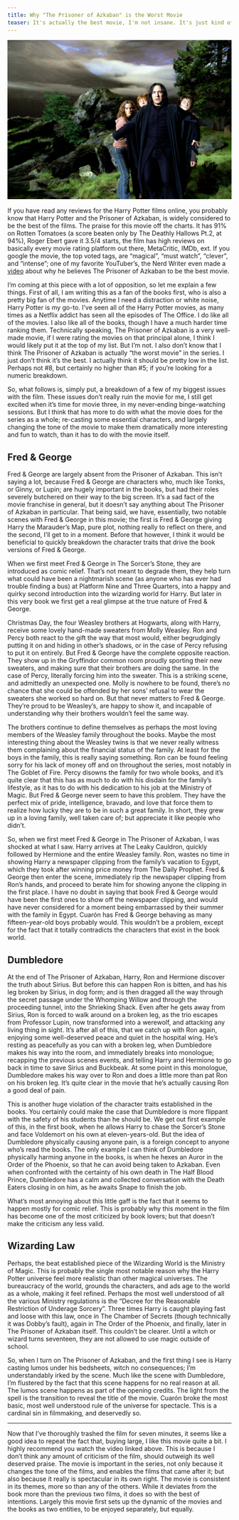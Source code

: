 ```yaml
---
title: Why "The Prisoner of Azkaban" is the Worst Movie
teaser: It's actually the best movie, I'm not insane. It's just kind of annoying that this is the best one.
---
```


<img src="img/2018-10-19.jpg" alt="Screenshot from Harry Potter and the Half Blood Prince" class="essay-top-img">

If you have read any reviews for the Harry Potter films online, you probably know that Harry Potter and the Prisoner of Azkaban, is widely considered to be the best of the films. The praise for this movie off the charts. It has 91% on Rotten Tomatoes (a score beaten only by The Deathly Hallows Pt.2, at 94%), Roger Ebert gave it 3.5/4 starts, the film has high reviews on basically every movie rating platform out there, MetaCritic, IMDb, ext. If you google the movie, the top voted tags, are “magical”, “must watch”, “clever”, and “intense”; one of my favorite YouTuber’s, the Nerd Writer even made a [video](https://www.youtube.com/watch?v=3hZ_ZyzCO24) about why he believes The Prisoner of Azkaban to be the best movie.

I’m coming at this piece with a lot of opposition, so let me explain a few things. First of all, I am writing this as a fan of the books first, who is also a pretty big fan of the movies. Anytime I need a distraction or white noise, Harry Potter is my go-to. I’ve seen all of the Harry Potter movies, as many times as a Netflix addict has seen all the episodes of The Office. I do like all of the movies. I also like all of the books, though I have a much harder time ranking them. Technically speaking, The Prisoner of Azkaban is a very well-made movie, if I were rating the movies on that principal alone, I think I would likely put it at the top of my list. But I’m not. I also don’t know that I think The Prisoner of Azkaban is actually “the worst movie” in the series. I just don’t think it’s the best. I actually think it should be pretty low in the list. Perhaps not #8, but certainly no higher than #5; if you’re looking for a numeric breakdown.

So, what follows is, simply put, a breakdown of a few of my biggest issues with the film. These issues don’t really ruin the movie for me, I still get excited when it’s time for movie three, in my never-ending binge-watching sessions. But I think that has more to do with what the movie does for the series as a whole; re-casting some essential characters, and largely changing the tone of the movie to make them dramatically more interesting and fun to watch, than it has to do with the movie itself.

## Fred & George
Fred & George are largely absent from the Prisoner of Azkaban. This isn’t saying a lot, because Fred & George are characters who, much like Tonks, or Ginny, or Lupin; are hugely important in the books, but had their roles severely butchered on their way to the big screen. It’s a sad fact of the movie franchise in general, but it doesn’t say anything about The Prisoner of Azkaban in particular. That being said, we have, essentially, two notable scenes with Fred & George in this movie; the first is Fred & George giving Harry the Marauder’s Map, pure plot, nothing really to reflect on there, and the second, I’ll get to in a moment. Before that however, I think it would be beneficial to quickly breakdown the character traits that drive the book versions of Fred & George.

When we first meet Fred & George in The Sorcer’s Stone, they are introduced as comic relief. That’s not meant to degrade them, they help turn what could have been a nightmarish scene (as anyone who has ever had trouble finding a bus) at Platform Nine and Three Quarters, into a happy and quirky second introduction into the wizarding world for Harry. But later in this very book we first get a real glimpse at the true nature of Fred & George.

Christmas Day, the four Weasley brothers at Hogwarts, along with Harry, receive some lovely hand-made sweaters from Molly Weasley. Ron and Percy both react to the gift the way that most would, either begrudgingly putting it on and hiding in other’s shadows, or in the case of Percy refusing to put it on entirely. But Fred & George have the complete opposite reaction. They show up in the Gryffindor common room proudly sporting their new sweaters, and making sure that their brothers are doing the same. In the case of Percy, literally forcing him into the sweater. This is a striking scene, and admittedly an unexpected one. Molly is nowhere to be found, there’s no chance that she could be offended by her sons’ refusal to wear the sweaters she worked so hard on. But that never matters to Fred & George. They’re proud to be Weasley’s, are happy to show it, and incapable of understanding why their brothers wouldn’t feel the same way.

The brothers continue to define themselves as perhaps the most loving members of the Weasley family throughout the books. Maybe the most interesting thing about the Weasley twins is that we never really witness them complaining about the financial status of the family. At least for the boys in the family, this is really saying something. Ron can be found feeling sorry for his lack of money off and on throughout the series, most notably in The Goblet of Fire. Percy disowns the family for two whole books, and it’s quite clear that this has as much to do with his disdain for the family’s lifestyle, as it has to do with his dedication to his job at the Ministry of Magic. But Fred & George never seem to have this problem. They have the perfect mix of pride, intelligence, bravado, and love that force them to realize how lucky they are to be in such a great family. In short, they grew up in a loving family, well taken care of; but appreciate it like people who didn’t.

So, when we first meet Fred & George in The Prisoner of Azkaban, I was shocked at what I saw. Harry arrives at The Leaky Cauldron, quickly followed by Hermione and the entire Weasley family. Ron, wastes no time in showing Harry a newspaper clipping from the family’s vacation to Egypt, which they took after winning price money from The Daily Prophet. Fred & George then enter the scene, immediately rip the newspaper clipping from Ron’s hands, and proceed to berate him for showing anyone the clipping in the first place. I have no doubt in saying that book Fred & George would have been the first ones to show off the newspaper clipping, and would have never considered for a moment being embarrassed by their summer with the family in Egypt. Cuarón has Fred & George behaving as many fifteen-year-old boys probably would. This wouldn’t be a problem, except for the fact that it totally contradicts the characters that exist in the book world.

## Dumbledore
At the end of The Prisoner of Azkaban, Harry, Ron and Hermione discover the truth about Sirius. But before this can happen Ron is bitten, and has his leg broken by Sirius, in dog form; and is then dragged all the way through the secret passage under the Whomping Willow and through the proceeding tunnel, into the Shrieking Shack. Even after he gets away from Sirius, Ron is forced to walk around on a broken leg, as the trio escapes from Professor Lupin, now transformed into a werewolf, and attacking any living thing in sight. It’s after all of this, that we catch up with Ron again, enjoying some well-deserved peace and quiet in the hospital wing. He’s resting as peacefully as you can with a broken leg, when Dumbledore makes his way into the room, and immediately breaks into monologue; recapping the previous scenes events, and telling Harry and Hermione to go back in time to save Sirius and Buckbeak. At some point in this monologue, Dumbledore makes his way over to Ron and does a little more than pat Ron on his broken leg. It’s quite clear in the movie that he’s actually causing Ron a good deal of pain.

This is another huge violation of the character traits established in the books. You certainly could make the case that Dumbledore is more flippant with the safety of his students than he should be. We get out first example of this, in the first book, when he allows Harry to chase the Sorcer’s Stone and face Voldemort on his own at eleven-years-old. But the idea of Dumbledore physically causing anyone pain, is a foreign concept to anyone who’s read the books. The only example I can think of Dumbledore physically harming anyone in the books, is when he hexes an Auror in the Order of the Phoenix, so that he can avoid being taken to Azkaban. Even when confronted with the certainty of his own death in The Half Blood Prince, Dumbledore has a calm and collected conversation with the Death Eaters closing in on him, as he awaits Snape to finish the job.

What’s most annoying about this little gaff is the fact that it seems to happen mostly for comic relief. This is probably why this moment in the film has become one of the most criticized by book lovers; but that doesn’t make the criticism any less valid.

## Wizarding Law
Perhaps, the beat established piece of the Wizarding World is the Ministry of Magic. This is probably the single most notable reason why the Harry Potter universe feel more realistic than other magical universes. The bureaucracy of the world, grounds the characters, and ads age to the world as a whole, making it feel refined. Perhaps the most well understood of all the various Ministry regulations is the “Decree for the Reasonable Restriction of Underage Sorcery”. Three times Harry is caught playing fast and loose with this law, once in The Chamber of Secrets (though technically it was Dobby’s fault), again in The Order of the Phoenix, and finally, later in The Prisoner of Azkaban itself. This couldn’t be clearer. Until a witch or wizard turns seventeen, they are not allowed to use magic outside of school.

So, when I turn on The Prisoner of Azkaban, and the first thing I see is Harry casting lumos under his bedsheets, witch no consequences; I’m understandably irked by the scene. Much like the scene with Dumbledore, I’m flustered by the fact that this scene happens for no real reason at all. The lumos scene happens as part of the opening credits. The light from the spell is the transition to reveal the title of the movie. Cuarón broke the most basic, most well understood rule of the universe for spectacle. This is a cardinal sin in filmmaking, and deservedly so.

---

Now that I’ve thoroughly trashed the film for seven minutes, it seems like a good idea to repeat the fact that, buying large, I like this movie quite a bit. I highly recommend you watch the video linked above. This is because I don’t think any amount of criticism of the film, should outweigh its well deserved praise. The movie is important in the series, not only because it changes the tone of the films, and enables the films that came after it; but also because it really is spectacular in its own right. The movie is consistent in its themes, more so than any of the others. While it deviates from the book more than the previous two films, it does so with the best of intentions. Largely this movie first sets up the dynamic of the movies and the books as two entities, to be enjoyed separately, but equally.
